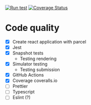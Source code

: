 [![Run test](https://github.com/kristiania-pg6301-2022/pg6301-react-and-express-lectures/actions/workflows/test.yml/badge.svg)](https://github.com/kristiania-pg6301-2022/pg6301-react-and-express-lectures/actions/workflows/test.yml)
[![Coverage Status](https://coveralls.io/repos/github/kristiania-pg6301-2022/pg6301-react-and-express-lectures/badge.svg)](https://coveralls.io/github/kristiania-pg6301-2022/pg6301-react-and-express-lectures)

# Code quality

* [x] Create react application with parcel
* [x] Jest
* [x] Snapshot tests
    * Testing rendering
* [x] Simulator testing
    * Testing submission
* [x] GitHub Actions
* [x] Coverage coveralls.io
* [ ] Prettier
* [ ] Typescript
* [ ] Eslint (?)
